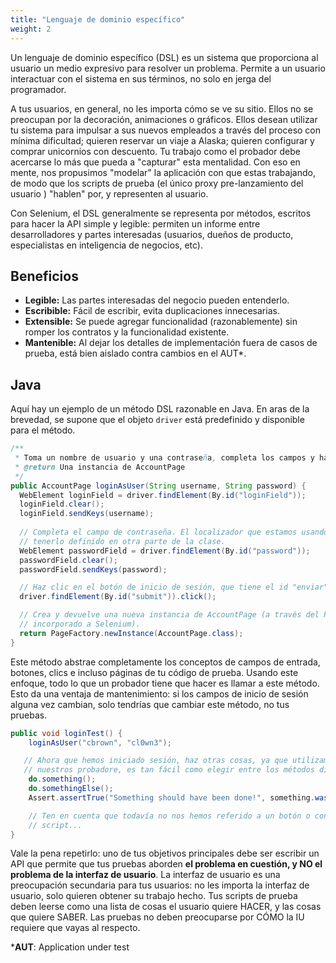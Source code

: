 ```yaml
---
title: "Lenguaje de dominio específico"
weight: 2
---
```


Un lenguaje de dominio específico (DSL) es un sistema que 
proporciona al usuario un medio expresivo para resolver un 
problema. Permite a un usuario interactuar con el sistema en sus 
términos, no solo en jerga del programador. 

A tus usuarios, en general, no les importa cómo se ve su sitio. 
Ellos no se preocupan por la decoración, animaciones o gráficos. 
Ellos desean utilizar tu sistema para impulsar a sus nuevos 
empleados a través del proceso con mínima dificultad; quieren 
reservar un viaje a Alaska; quieren configurar y comprar 
unicornios con descuento. Tu trabajo como el probador debe 
acercarse lo más que pueda a "capturar" esta mentalidad. Con eso 
en mente, nos propusimos "modelar" la aplicación con que 
estas trabajando, de modo que los scripts de prueba (el único 
proxy pre-lanzamiento del usuario ) "hablen"  por, y representen al 
usuario. 

Con Selenium, el DSL generalmente se representa por métodos, 
escritos para hacer la API simple y legible: permiten un informe 
entre desarrolladores y partes interesadas (usuarios, dueños
de producto, especialistas en inteligencia de negocios, etc).

## Beneficios

* **Legible:** Las partes interesadas del negocio pueden entenderlo.
* **Escribible:** Fácil de escribir, evita duplicaciones innecesarias.
* **Extensible:** Se puede agregar funcionalidad (razonablemente) 
sin romper los contratos y la funcionalidad existente.
* **Mantenible:** Al dejar los detalles de implementación fuera de 
casos de prueba, está bien aislado contra cambios en el AUT*.


## Java

Aquí hay un ejemplo de un método DSL razonable en Java.
En aras de la brevedad, se supone que el objeto `driver` está predefinido
y disponible para el método.

```java
/**
 * Toma un nombre de usuario y una contraseña, completa los campos y hace clic en "iniciar sesión".
 * @return Una instancia de AccountPage
 */
public AccountPage loginAsUser(String username, String password) {
  WebElement loginField = driver.findElement(By.id("loginField"));
  loginField.clear();
  loginField.sendKeys(username);
  
  // Completa el campo de contraseña. El localizador que estamos usando es "By.id", y deberíamos
  // tenerlo definido en otra parte de la clase.
  WebElement passwordField = driver.findElement(By.id("password"));
  passwordField.clear();
  passwordField.sendKeys(password);

  // Haz clic en el botón de inicio de sesión, que tiene el id "enviar".
  driver.findElement(By.id("submit")).click();

  // Crea y devuelve una nueva instancia de AccountPage (a través del PageFactory
  // incorporado a Selenium).
  return PageFactory.newInstance(AccountPage.class);
}
```

Este método abstrae completamente los conceptos de campos de entrada,
botones, clics e incluso páginas de tu código de prueba. Usando este
enfoque, todo lo que un probador tiene que hacer es llamar a este método. 
Esto da una ventaja de mantenimiento: si los campos de inicio de sesión 
alguna vez cambian, solo tendrías que cambiar este método, no tus pruebas.

```java
public void loginTest() {
    loginAsUser("cbrown", "cl0wn3");

   // Ahora que hemos iniciado sesión, haz otras cosas, ya que utilizamos un DSL para admitir
   // nuestros probadore, es tan fácil como elegir entre los métodos disponibles.
    do.something();
    do.somethingElse();
    Assert.assertTrue("Something should have been done!", something.wasDone());

    // Ten en cuenta que todavía no nos hemos referido a un botón o control web en ninguna parte de este
    // script...
}
```

Vale la pena repetirlo: uno de tus objetivos principales debe ser escribir un
API que permite que tus pruebas aborden **el problema en cuestión, y NO
el problema de la interfaz de usuario**. La interfaz de usuario es una 
preocupación secundaria para tus usuarios: no les importa la interfaz de usuario, 
solo quieren obtener su trabajo hecho. 
Tus scripts de prueba deben leerse como una lista de cosas
el usuario quiere HACER, y las cosas que quiere SABER. Las pruebas
no deben preocuparse por CÓMO la IU requiere que vayas
al respecto.

***AUT**: Application under test

